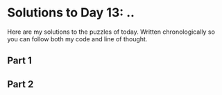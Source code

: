 # Solutions to Day 13: ..

Here are my solutions to the puzzles of today. Written chronologically so you can follow both my code and line of thought.

## Part 1



## Part 2

